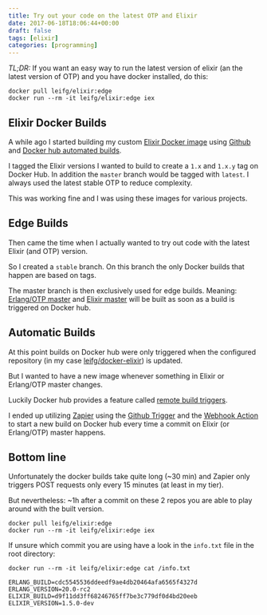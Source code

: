 ```yaml
---
title: Try out your code on the latest OTP and Elixir
date: 2017-06-18T18:06:44+00:00
draft: false
tags: [elixir]
categories: [programming]
---
```


*TL;DR:* If you want an easy way to run the latest version of elixir (an the latest version of OTP) and you have docker installed, do this:

```shell
docker pull leifg/elixir:edge
docker run --rm -it leifg/elixir:edge iex
```

## Elixir Docker Builds

A while ago I started building my custom [Elixir Docker image](https://hub.docker.com/r/leifg/elixir) using [Github](github.com/leifg/docker-elixir) and [Docker hub automated builds](https://docs.docker.com/docker-hub/builds/).

I tagged the Elixir versions I wanted to build to create a `1.x` and `1.x.y` tag on Docker Hub. In addition the `master` branch would be tagged with `latest`. I always used the latest stable OTP to reduce complexity.

This was working fine and I was using these images for various projects.

## Edge Builds

Then came the time when I actually wanted to try out code with the latest Elixir (and OTP) version.

So I created a `stable` branch. On this branch the only Docker builds that happen are based on tags.

The master branch is then exclusively used for edge builds. Meaning: [Erlang/OTP master](https://github.com/erlang/otp) and [Elixir master](https://github.com/elixir-lang/elixir) will be built as soon as a build is triggered on Docker hub.

## Automatic Builds

At this point builds on Docker hub were only triggered when the configured repository (in my case [leifg/docker-elixir](https://github.com/leifg/docker-elixir)) is updated.

But I wanted to have a new image whenever something in Elixir or Erlang/OTP master changes.

Luckily Docker hub provides a feature called [remote build triggers](https://docs.docker.com/docker-hub/builds/#remote-build-triggers).

I ended up utilizing [Zapier](https://zapier.com/) using the [Github Trigger](https://zapier.com/help/github/) and the [Webhook Action](https://zapier.com/help/webhooks/#supported-actions) to start a new build on Docker hub every time a commit on Elixir (or Erlang/OTP) master happens.

## Bottom line

Unfortunately the docker builds take quite long (~30 min) and Zapier only triggers POST requests only every 15 minutes (at least in my tier).

But nevertheless: ~1h after a commit on these 2 repos you are able to play around with the built version.

```shell
docker pull leifg/elixir:edge
docker run --rm -it leifg/elixir:edge iex
```

If unsure which commit you are using have a look in the `info.txt` file in the root directory:

```shell
docker run --rm -it leifg/elixir:edge cat /info.txt

ERLANG_BUILD=cdc5545536ddeedf9ae4db20464afa6565f4327d
ERLANG_VERSION=20.0-rc2
ELIXIR_BUILD=d9f11dd3ff68246765ff7be3c779df0d4bd20eeb
ELIXIR_VERSION=1.5.0-dev
```
